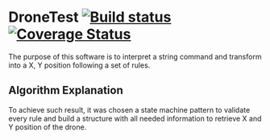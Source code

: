 # DroneTest [![Build status](https://ci.appveyor.com/api/projects/status/9jyhov2wx3o5e68v?svg=true)](https://ci.appveyor.com/project/LuizAdolphs/dronetest) [![Coverage Status](https://coveralls.io/repos/github/LuizAdolphs/DroneTest/badge.svg?branch=master)](https://coveralls.io/github/LuizAdolphs/DroneTest?branch=master)

The purpose of this software is to interpret a string command and transform into a X, Y position following a set of rules. 

## Algorithm Explanation

To achieve such result, it was chosen a state machine pattern to validate every rule and build a structure with all needed information to retrieve X and Y position of the drone. 